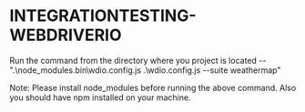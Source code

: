 # INTEGRATIONTESTING-WEBDRIVERIO

Run the command from the directory where you project is located --
".\node_modules\.bin\wdio.config.js .\wdio.config.js --suite weathermap"


Note: Please install node_modules before running the above command. Also you should have npm installed on your machine.
